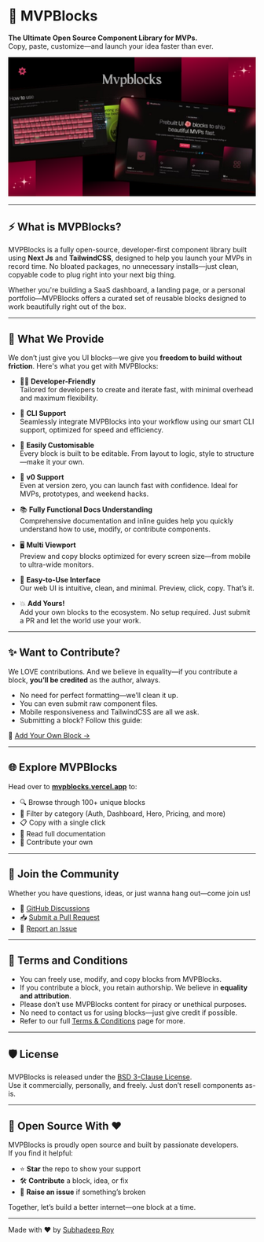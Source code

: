 # 🧱 MVPBlocks

**The Ultimate Open Source Component Library for MVPs.**  
Copy, paste, customize—and launch your idea faster than ever.

![MVPBlocks banner](./app/opengraph-image.png)

---

## ⚡ What is MVPBlocks?

MVPBlocks is a fully open-source, developer-first component library built using **Next Js** and **TailwindCSS**, designed to help you launch your MVPs in record time. No bloated packages, no unnecessary installs—just clean, copyable code to plug right into your next big thing.

Whether you're building a SaaS dashboard, a landing page, or a personal portfolio—MVPBlocks offers a curated set of reusable blocks designed to work beautifully right out of the box.

---

## 💎 What We Provide

We don’t just give you UI blocks—we give you **freedom to build without friction**. Here's what you get with MVPBlocks:

- 🧑‍💻 **Developer-Friendly**  
  Tailored for developers to create and iterate fast, with minimal overhead and maximum flexibility.

- 🔧 **CLI Support**  
  Seamlessly integrate MVPBlocks into your workflow using our smart CLI support, optimized for speed and efficiency.

- 🎨 **Easily Customisable**  
  Every block is built to be editable. From layout to logic, style to structure—make it your own.

- 🚀 **v0 Support**  
  Even at version zero, you can launch fast with confidence. Ideal for MVPs, prototypes, and weekend hacks.

- 📚 **Fully Functional Docs Understanding**  
  Comprehensive documentation and inline guides help you quickly understand how to use, modify, or contribute components.

- 🖥️ **Multi Viewport**  
  Preview and copy blocks optimized for every screen size—from mobile to ultra-wide monitors.

- 🧩 **Easy-to-Use Interface**  
  Our web UI is intuitive, clean, and minimal. Preview, click, copy. That’s it.

- 💥 **Add Yours!**  
  Add your own blocks to the ecosystem. No setup required. Just submit a PR and let the world use your work.

---

## ✨ Want to Contribute?

We LOVE contributions. And we believe in equality—if you contribute a block, **you’ll be credited** as the author, always.

- No need for perfect formatting—we’ll clean it up.
- You can even submit raw component files.
- Mobile responsiveness and TailwindCSS are all we ask.
- Submitting a block? Follow this guide:

🔗 [Add Your Own Block →](https://mvpblocks.vercel.app/docs/add-a-block)

---

## 🌐 Explore MVPBlocks

Head over to [**mvpblocks.vercel.app**](https://mvpblocks.vercel.app) to:

- 🔍 Browse through 100+ unique blocks
- 🎯 Filter by category (Auth, Dashboard, Hero, Pricing, and more)
- 📋 Copy with a single click
- 📘 Read full documentation
- 🚀 Contribute your own

---

## 💬 Join the Community

Whether you have questions, ideas, or just wanna hang out—come join us!

- 🐙 [GitHub Discussions](https://github.com/subhadeeproy3902/mvpblocks/discussions)
- 📥 [Submit a Pull Request](https://github.com/subhadeeproy3902/mvpblocks/pulls)
- 🚨 [Report an Issue](https://github.com/subhadeeproy3902/mvpblocks/issues)

---

## 📜 Terms and Conditions

- You can freely use, modify, and copy blocks from MVPBlocks.
- If you contribute a block, you retain authorship. We believe in **equality and attribution**.
- Please don’t use MVPBlocks content for piracy or unethical purposes.
- No need to contact us for using blocks—just give credit if possible.
- Refer to our full [Terms & Conditions](https://mvpblocks.vercel.app/terms) page for more.

---

## 🛡️ License

MVPBlocks is released under the [BSD 3-Clause License](./LICENSE).  
Use it commercially, personally, and freely. Just don’t resell components as-is.

---

## 🌟 Open Source With ❤️

MVPBlocks is proudly open source and built by passionate developers.  
If you find it helpful:

- ⭐ **Star** the repo to show your support  
- 🛠 **Contribute** a block, idea, or fix  
- 🐞 **Raise an issue** if something’s broken

Together, let’s build a better internet—one block at a time.

---

Made with ❤️ by [Subhadeep Roy](x.com/mvp_Subha)
